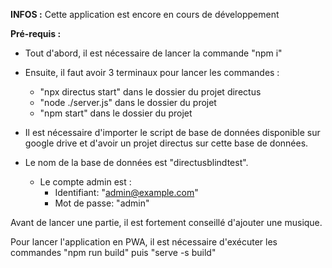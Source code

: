 **INFOS :**
Cette application est encore en cours de développement


**Pré-requis :**

- Tout d'abord, il est nécessaire de lancer la commande "npm i"
- Ensuite, il faut avoir 3 terminaux pour lancer les commandes : 
  - "npx directus start" dans le dossier du projet directus
  - "node ./server.js" dans le dossier du projet
  - "npm start" dans le dossier du projet
  
- Il est nécessaire d'importer le script de base de données disponible sur google drive et d'avoir un projet directus sur cette base de données.
- Le nom de la base de données est "directusblindtest".
  - Le compte admin est : 
    - Identifiant: "admin@example.com"
    - Mot de passe: "admin"

Avant de lancer une partie, il est fortement conseillé d'ajouter une musique.
  
 Pour lancer l'application en PWA, il est nécessaire d'exécuter les commandes "npm run build" puis "serve -s build"
